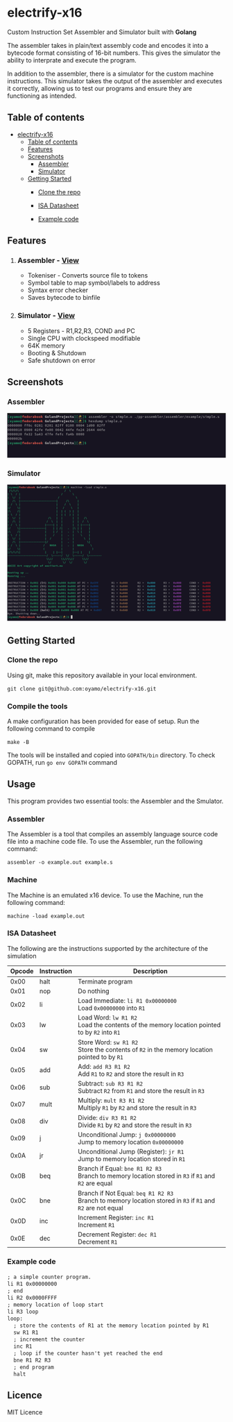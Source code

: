 # electrify-x16

Custom Instruction Set Assembler and Simulator built with **Golang**

The assembler takes in plain/text assembly code and encodes it into a bytecode format consisting of 16-bit numbers. This gives the simulator the ability to interprate and execute the program. 

In addition to the assembler, there is a simulator for the custom machine instructions. This simulator takes the output of the assembler and executes it correctly, allowing us to test our programs and ensure they are functioning as intended. 

## Table of contents
<!-- TOC -->
* [electrify-x16](#electrify-x16)
  * [Table of contents](#table-of-contents)
  * [Features](#features)
  * [Screenshots](#screenshots)
    * [Assembler](#assembler)
    * [Simulator](#simulator)
  * [Getting Started](#getting-started)
    * [Clone the repo](#clone-the-repo)

    * [ISA Datasheet](#isa-datasheet)
    * [Example code](#example-code)
<!-- TOC -->

## Features
1. ### Assembler  - [View](./assembler)
    - Tokeniser - Converts source file to tokens
    - Symbol table to map symbol/labels to address
    - Syntax error checker
    - Saves bytecode to binfile
2. ### Simulator - [View](./machine)
   - 5 Registers - R1,R2,R3, COND and PC
   - Single CPU with clockspeed modifiable
   - 64K memory
   - Booting & Shutdown
   - Safe shutdown on error

## Screenshots
### Assembler
![assembler.png](screenshots%2Fassembler.png)
### Simulator
![machine.png](screenshots%2Fmachine.png)

## Getting Started
### Clone the repo
Using git, make this repository available in your local environment.
```shell
git clone git@github.com:oyamo/electrify-x16.git
```
### Compile the tools
A make configuration has been provided for ease of setup. Run the following command to compile
```shell
make -B
```
The tools will be installed and copied into `GOPATH/bin` directory. To check GOPATH, run `go env GOPATH` command 

## Usage
This program provides two essential tools: the Assembler and the Smulator.

### Assembler
The Assembler is a tool that compiles an assembly language source code file into a machine code file. To use the Assembler, run the following command:
```shell
assembler -o example.out example.s
```

### Machine
The Machine is an emulated x16 device. To use the Machine, run the following command:
```shell
machine -load example.out
```

### ISA Datasheet
The following are the instructions supported by the architecture of the simulation

| Opcode | Instruction | Description                                                                                                    |
|--------|-------------|----------------------------------------------------------------------------------------------------------------|
| 0x00   | halt        | Terminate program                                                                                              |
| 0x01   | nop         | Do nothing                                                                                                     |
| 0x02   | li          | Load Immediate: `li R1 0x00000000`<br>Load `0x00000000` into `R1`                                              |
| 0x03   | lw          | Load Word: `lw R1 R2`<br>Load the contents of the memory location pointed to by `R2` into `R1`                 |
| 0x04   | sw          | Store Word: `sw R1 R2`<br>Store the contents of `R2` in the memory location pointed to by `R1`                 |
| 0x05   | add         | Add: `add R3 R1 R2`<br>Add `R1` to `R2` and store the result in `R3`                                           |
| 0x06   | sub         | Subtract: `sub R3 R1 R2`<br>Subtract `R2` from `R1` and store the result in `R3`                               |
| 0x07   | mult        | Multiply: `mult R3 R1 R2`<br>Multiply `R1` by `R2` and store the result in `R3`                                |
| 0x08   | div         | Divide: `div R3 R1 R2`<br>Divide `R1` by `R2` and store the result in `R3`                                     |
| 0x09   | j           | Unconditional Jump: `j 0x00000000`<br>Jump to memory location `0x00000000`                                     |
| 0x0A   | jr          | Unconditional Jump (Register): `jr R1`<br>Jump to memory location stored in `R1`                               |
| 0x0B   | beq         | Branch if Equal: `bne R1 R2 R3`<br>Branch to memory location stored in `R3` if `R1` and `R2` are equal         |
| 0x0C   | bne         | Branch if Not Equal: `beq R1 R2 R3`<br>Branch to memory location stored in `R3` if `R1` and `R2` are not equal |
| 0x0D   | inc         | Increment Register: `inc R1`<br>Increment `R1`                                                                 |
| 0x0E   | dec         | Decrement Register: `dec R1`<br>Decrement `R1`                                                                 |

### Example code
```plan9_x86
; a simple counter program.
li R1 0x00000000
; end
li R2 0x0000FFFF
; memory location of loop start
li R3 loop
loop:
  ; store the contents of R1 at the memory location pointed by R1
  sw R1 R1
  ; increment the counter
  inc R1
  ; loop if the counter hasn't yet reached the end
  bne R1 R2 R3
  ; end program
  halt
```

## Licence
MIT Licence